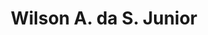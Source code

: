 ---
authors:
- admin
email: "wilsonjr@usp.br"
organizations:
- name: Associate Professor at University of São Paulo
  url: "https://www.fmrp.usp.br/en/"

role: Associate Professor
social:
- icon: envelope
  icon_pack: fas
  link: mailto:wilsonjr@usp.br
- icon: orcid
  icon_pack: ai
  link: https://orcid.org/0000-0001-9364-2886
superuser: false
title: Wilson A. da S. Junior
user_groups:
- Meet the Authors
---